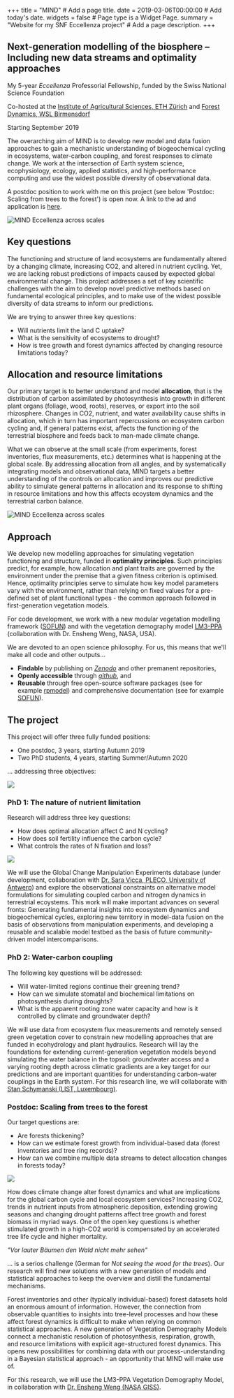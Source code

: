 +++
title = "MIND"  # Add a page title.
date = 2019-03-06T00:00:00  # Add today's date.
widgets = false  # Page type is a Widget Page.
summary = "Website for my SNF Eccellenza project"  # Add a page description.
+++

## Next-generation modelling of the biosphere – Including new data streams and optimality approaches

My 5-year *Eccellenza* Professorial Fellowship, funded by the Swiss National Science Foundation

<!-- Professorship for Computational Ecosystem Science, co-hosted at the [Institute of Agricultural Sciences, ETH Zürich](http://www.ias.ethz.ch/) and [Forest Dynamics, WSL Birmensdorf](https://www.wsl.ch/en/about-wsl/research-units/forest-dynamics.html)
 -->

Co-hosted at the [Institute of Agricultural Sciences, ETH Zürich](http://www.ias.ethz.ch/) and [Forest Dynamics, WSL Birmensdorf](https://www.wsl.ch/en/about-wsl/research-units/forest-dynamics.html)

Starting September 2019

<!-- The overarching aim of MIND and the new ETH/WSL Group for Computational Ecosystem Science is to develop new model and data fusion approaches to gain a mechanistic understanding of biogeochemical cycling in ecosystems, water-carbon coupling, and forest responses to climate change. We work at the intersection of Earth system science, ecophysiology, ecology, applied statistics, and high-performance computing and use the widest possible diversity of observational data.
 -->

The overarching aim of MIND is to develop new model and data fusion approaches to gain a mechanistic understanding of biogeochemical cycling in ecosystems, water-carbon coupling, and forest responses to climate change. We work at the intersection of Earth system science, ecophysiology, ecology, applied statistics, and high-performance computing and use the widest possible diversity of observational data.

A postdoc position to work with me on this project (see below 'Postdoc: Scaling from trees to the forest') is open now. A link to the ad and application is [here](https://apply.refline.ch/845721/7239/pub/1/index.html). 

<!-- ![MIND Eccellenza across scales](/img/dreamstime_m_76702519_verysmall.jpg) -->

<!-- ![](/img/tree_root_allocation2_small.jpg) -->

![MIND Eccellenza across scales](/img/mind_scales.png)


## Key questions

The functioning and structure of land ecosystems are fundamentally altered by a changing climate, increasing CO2, and altered in nutrient cycling. Yet, we are lacking robust predictions of impacts caused by expected global environmental change. This project addresses a set of key scientific challenges with the aim to develop novel predictive methods based on fundamental ecological principles, and to make use of the widest possible diversity of data streams to inform our predictions.

We are trying to answer three key questions:

* Will nutrients limit the land C uptake?
* What is the sensitivity of ecosystems to drought?
* How is tree growth and forest dynamics affected by changing resource limitations today?

## Allocation and resource limitations

Our primary target is to better understand and model **allocation**, that is the distribution of carbon assimilated by photosynthesis into growth in different plant organs (foliage, wood, roots), reserves, or export into the soil rhizosphere. Changes in CO2, nutrient, and water availability cause shifts in allocation, which in turn has important repercussions on ecosystem carbon cycling and, if general patterns exist, affects the functioning of the terrestrial biosphere and feeds back to man-made climate change. 

What we can observe at the small scale (from experiments, forest inventories, flux measurements, etc.) determines what is happening at the global scale. By addressing allocation from all angles, and by systematically integrating models and observational data, MIND targets a better understanding of the controls on allocation and improves our predictive ability to simulate  general patterns in allocation and its response to shifting in resource limitations and how this affects ecoystem dynamics and the terrestrial carbon balance.

![MIND Eccellenza across scales](/img/mind_scales_obs.png)

## Approach

We develop new modelling approaches for simulating vegetation functioning and structure, funded in **optimality principles**. Such principles predict, for example, how allocation and plant traits are governed by the environment under the premise that a given fitness criterion is optimised. Hence, optimality principles serve to simulate how key model parameters vary with the environment, rather than relying on fixed values for a pre-defined set of plant functional types - the common approach followed in first-generation vegetation models.
 
For code development, we work with a new modular vegetation modelling framework ([SOFUN](stineb.github.io/sofun)) and with the vegetation demography model [LM3-PPA](xxx) (collaboration with Dr. Ensheng Weng, NASA, USA).

We are devoted to an open science philosophy. For us, this means that we'll make all code and other outputs... 

- **Findable** by publishing on [*Zenodo*](zenodo.org/stineb) and other premanent repositories,
- **Openly accessible** through [*github*](github.com/stineb/mindproject), and
- **Reusable** through free open-source software packages (see for example [rpmodel](stineb.github.io/rpmodel)) and comprehensive documentation (see for example [SOFUN](stineb.github.io/sofun)).

## The project

This project will offer three fully funded positions:

- One postdoc, 3 years, starting Autumn 2019
- Two PhD students, 4 years, starting Summer/Autumn 2020

... addressing three objectives:

![](/img/mind_scales_projectorg.png)

### PhD 1: The nature of nutrient limitation 

Research will address three key questions:

- How does optimal allocation affect C and N cycling?
- How does soil fertility influence the carbon cycle?
- What controls the rates of N fixation and loss?

![](/img/mind_scales_nutrients.png)

We will use the Global Change Manipulation Experiments database (under development, collaboration with [Dr. Sara Vicca, PLECO, University of Antwerp](https://www.uantwerpen.be/en/staff/sara-vicca/)) and explore the observational constraints on alternative model formulations for simulating coupled carbon and nitrogen dynamics in terrestrial ecoystems. This work will make important advances on several fronts: Generating fundamental insights into ecosystem dynamics and biogeochemical cycles, exploring new territory in model-data fusion on the basis of observations from manipulation experiments, and developing a reusable and scalable model testbed as the basis of future community-driven model intercomparisons.


### PhD 2: Water-carbon coupling

The following key questions will be addressed:

- Will water-limited regions continue their greening trend?
- How can we simulate stomatal and biochemical limitations on photosynthesis during droughts?
- What is the apparent rooting zone water capacity and how is it controlled by climate and groundwater depth?

We will use data from ecosystem flux measurements and remotely sensed green vegetation cover to constrain new modelling approaches that are funded in ecohydrology and plant hydraulics. Research will lay the foundations for extending current-generation vegetation models beyond simulating the water balance in the topsoil: groundwater access and a varying rooting depth across climatic gradients are a key target for our predictions and are important quantities for understanding carbon-water couplings in the Earth system. For this research line, we will collaborate with [Stan Schymanski (LIST, Luxembourg)](https://www.list.lu/en/research/project/wave/).

### Postdoc: Scaling from trees to the forest

Our target questions are:

- Are forests thickening?
- How can we estimate forest growth from individual-based data (forest inventories and tree ring records)?
- How can we combine multiple data streams to detect allocation changes in forests today?

![](/img/mind_scales_objectiveC.png)

How does climate change alter forest dynamics and what are implications for the global carbon cycle and local ecosystem services? Increasing CO2, trends in nutrient inputs from atmospheric deposition, extending growing seasons and changing drought patterns affect tree growth and forest biomass in myriad ways. One of the open key questions is whether stimulated growth in a high-CO2 world is compensated by an accelerated tree life cycle and higher mortality.

*"Vor lauter Bäumen den Wald nicht mehr sehen"*  

... is a serios challenge (German for *Not seeing the wood for the trees*). Our research will find new solutions with a new generation of models and statistical approaches to keep the overview and distill the fundamental mechanisms. 

Forest inventories and other (typically individual-based) forest datasets hold an enormous amount of information. However, the connection from observable quantities to insights into tree-level processes and how these affect forest dynamics is difficult to make when relying on common statistical approaches. A new generation of Vegetation Demography Models connect a mechanistic resolution of photosynthesis, respiration, growth, and resource limitations with explicit age-structured forest dynamics. This opens new possibilities for combining data with our process-understanding in a Bayesian statistical approach - an opportunity that MIND will make use of.

For this research, we will use the LM3-PPA Vegetation Demography Model, in collaboration with [Dr. Ensheng Weng (NASA GISS)](https://www.giss.nasa.gov/staff/eweng.html).






















